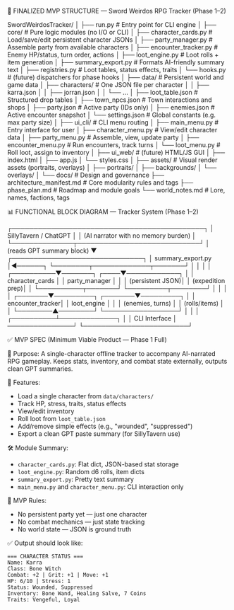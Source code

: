 📌 FINALIZED MVP STRUCTURE — Sword Weirdos RPG Tracker (Phase 1–2)

SwordWeirdosTracker/
│
├── run.py                          # Entry point for CLI engine
│
├── core/                           # Pure logic modules (no I/O or CLI)
│   ├── character\_cards.py          # Load/save/edit persistent character JSONs
│   ├── party\_manager.py            # Assemble party from available characters
│   ├── encounter\_tracker.py        # Enemy HP/status, turn order, actions
│   ├── loot\_engine.py              # Loot rolls + item generation
│   ├── summary\_export.py           # Formats AI-friendly summary text
│   ├── registries.py               # Loot tables, status effects, traits
│   └── hooks.py                    # (future) dispatchers for phase hooks
│
├── data/                           # Persistent world and game data
│   ├── characters/                 # One JSON file per character
│   │   ├── karra.json
│   │   ├── jorran.json
│   │   └── ...
│   ├── loot\_table.json            # Structured drop tables
│   ├── town\_npcs.json             # Town interactions and shops
│   ├── party.json                 # Active party (IDs only)
│   ├── enemies.json               # Active encounter snapshot
│   └── settings.json              # Global constants (e.g. max party size)
│
├── ui\_cli/                         # CLI menu routing
│   ├── main\_menu.py               # Entry interface for user
│   ├── character\_menu.py          # View/edit character data
│   ├── party\_menu.py              # Assemble, view, update party
│   ├── encounter\_menu.py          # Run encounters, track turns
│   └── loot\_menu.py               # Roll loot, assign to inventory
│
├── ui\_web/                         # (future) HTML/JS GUI
│   ├── index.html
│   ├── app.js
│   └── styles.css
│
├── assets/                         # Visual render assets (portraits, overlays)
│   ├── portraits/
│   ├── backgrounds/
│   └── overlays/
│
└── docs/                           # Design and governance
├── architecture\_manifest.md   # Core modularity rules and tags
├── phase\_plan.md              # Roadmap and module goals
└── world\_notes.md             # Lore, names, factions, tags

📊 FUNCTIONAL BLOCK DIAGRAM — Tracker System (Phase 1–2)

┌────────────────────────────────────────────┐
│        SillyTavern / ChatGPT              │
│     (AI narrator with no memory burden)   │
└──────────────┬────────────────────────────┘
│  (reads GPT summary block)
▼
┌──────────────────────────────┐
│     summary\_export.py        │◄──────┐
└────────┬─────────────┬───────┘       │
│             │               │
┌──────────▼───────┐ ┌────▼────────────┐ │
│ character\_cards  │ │ party\_manager   │ │
│ (persistent JSON)│ │ (expedition prep)│ │
└──────────┬───────┘ └─────────┬────────┘ │
│                   │          │
┌───────▼─────────┐ ┌───────▼─────────┐ │
│ encounter\_tracker│ │ loot\_engine     │ │
│ (enemies, turns) │ │ (rolls/items)   │ │
└────────▲────────┘ └─────────────────┘ │
│                              │
┌──────────┴─────────────┐                │
│      CLI Interface     │ ───────────────┘
└────────────────────────┘

✅ MVP SPEC (Minimum Viable Product — Phase 1 Full)

🎯 Purpose:
A single-character offline tracker to accompany AI-narrated RPG gameplay.
Keeps stats, inventory, and combat state externally, outputs clean GPT summaries.

🔹 Features:

* Load a single character from `data/characters/`
* Track HP, stress, traits, status effects
* View/edit inventory
* Roll loot from `loot_table.json`
* Add/remove simple effects (e.g., "wounded", "suppressed")
* Export a clean GPT paste summary (for SillyTavern use)

🛠 Module Summary:

* `character_cards.py`: Flat dict, JSON-based stat storage
* `loot_engine.py`: Random d6 rolls, item dicts
* `summary_export.py`: Pretty text summary
* `main_menu.py` and `character_menu.py`: CLI interaction only

🧠 MVP Rules:

* No persistent party yet — just one character
* No combat mechanics — just state tracking
* No world state — JSON is ground truth

✅ Output should look like:

```
=== CHARACTER STATUS ===
Name: Karra
Class: Bone Witch
Combat: +2 | Grit: +1 | Move: +1
HP: 6/10 | Stress: 1
Status: Wounded, Suppressed
Inventory: Bone Wand, Healing Salve, 7 Coins
Traits: Vengeful, Loyal
```
